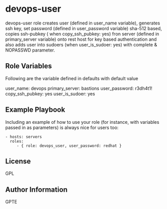 devops-user 
=========

devops-user role creates user (defined in user_name variable), 
generates ssh key, 
set password (defined in user_password variable) sha-512 based, 
copies ssh-pubkey ( when copy_ssh_pubkey: yes) fron server (defined in primary_server variable) onto rest host for key based authentication and 
also adds user into sudoers (when user_is_sudoer: yes) with complete & NOPASSWD parameter.

Role Variables
--------------
Following are the variable defined in defaults with default value 

user_name: devops
primary_server: bastions
user_password: r3dh4t1!
copy_ssh_pubkey: yes
user_is_sudoer: yes



Example Playbook
----------------

Including an example of how to use your role (for instance, with variables passed in as parameters) is always nice for users too:

    - hosts: servers
      roles:
         - { role: devops_user, user_password: redhat }

License
-------

GPL

Author Information
------------------

GPTE
